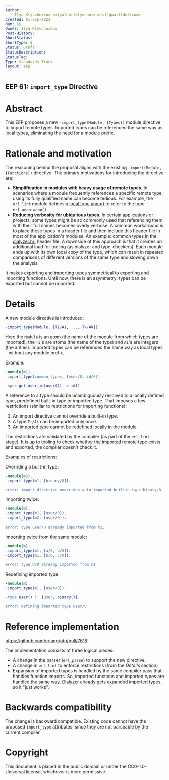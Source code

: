 ```yaml
---
Author:
  - Ilya Klyuchnikov <ilya(dot)klyuchnikov(at)gmail(dot)com>
Created: 01-Sep-2023
Num: 65
Owner: Ilya Klyuchnikov
Post-History: 
ShortStatus: 
ShortType: S
Status: Draft
StatusDescription: 
StatusTag: 
Type: Standards Track
layout: eep
---
```

EEP 61: `import_type` Directive
----

Abstract
========

This EEP proposes a new `-import_type(Module, [Types])` module directive
to import remote types. Imported types can be referenced the same way as local
types, eliminating the need for a module prefix.

Rationale and motivation
========

The reasoning behind the proposal aligns with the existing
`-import(Module, [Functions])` directive. The primary motivations for
introducing the directive are:

- **Simplification in modules with heavy usage of remote types**. In scenarios
  where a module frequently references a specific remote type, using its fully
  qualified name can become tedious. For example, the `erl_lint` module defines
  a [local type anno()](https://github.com/erlang/otp/blob/5bd165d16a62d6fa30118f846d52c016141b606e/lib/stdlib/src/erl_lint.erl#L88)
  to refer to the type `erl_anno:anno()`.
- **Reducing verbosity for ubiquitous types**. In certain applications
  or projects, some types might be so commonly used that referencing them with
  their full names becomes overly verbose. A common workaround is to place these
  types in a header file and then include this header file in most of the
  application's modules. An example: common types in the
  [dialyzer.hrl](https://github.com/erlang/otp/blob/5bd165d16a62d6fa30118f846d52c016141b606e/lib/dialyzer/src/dialyzer.hrl#L107-L176)
  header file. A downside of this approach is that it creates an additional load
  for tooling (as dialyzer and type-checkers). Each module ends up with its own
  local copy of the type, which can result in repeated comparisons of different
  versions of the same type and slowing down the analysis.

It makes exporting and importing types symmetrical to exporting and importing
functions. Until now, there is an asymmetry: types can be exported but cannot be
imported.

Details
========

A new module directive is introduced:

```erlang
-import_type(Module, [T1/A1, ..., Tk/Ak]).
```

Here the `Module` is an atom (the name of the module from which types are
imported), the `Ti`'s are atoms (the name of the type) and `Ai`'s are integers
(the arities). Imported types can be referenced the same way as local types -
without any module prefix.

Example:

```erlang
-module(m1).
-import_type(common_types, [user/0, id/0]).

-spec get_user_id(user()) -> id().
```

A reference to a type should be unambiguously resolved to a locally defined
type, predefined built-in type or imported type. That imposes a few restrictions
(similar to restrictions for importing functions):

1. An import directive cannot override a built-in type.
2. A type `Ti/Ai` can be imported only once.
3. An imported type cannot be redefined locally in the module.

The restrictions are validated by the compiler (as part of the `erl_lint`
stage). It is up to tooling to check whether the imported remote type exists
and exported, the compiler doesn't check it.

Examples of restrictions:

Overriding a built-in type:

```erlang
-module(m2).
-import_type(m1, [binary/0]).

error: import directive overrides auto-imported builtin type binary/0
```

Importing twice:

```erlang
-module(m).
-import_type(m1, [user/0]).
-import_type(m2, [user/0]).

error: type user/0 already imported from m1.
```

Importing twice from the same module:

```erlang
-module(m).
-import_type(m1, [a/0, b/0]).
-import_type(m1, [b/0, c/0]).

error: type b/0 already imported from m1
```

Redefining imported type:

```erlang
-module(m).
-import_type(m1, [user/0]).

-type user() :: {user, binary()}.

error: defining imported type user/0
```

Reference implementation
========

<https://github.com/erlang/otp/pull/7618>

The implementation consists of three logical pieces:

- A change in the parser (`erl_parse`) to support the new directive.
- A change in `erl_lint` to enforce restrictions (from the _Details_ section)
- Expansion of imported types is handled by the same compiler pass that handles
  function imports. So, imported functions and imported types are handled
  the same way. Dialyzer already gets expanded imported types, so it
  "just works".

Backwards compatibility
========

The change is backward compatible. Existing code cannot have the proposed
`import_type` attributes, since they are not parseable by the current compiler.

Copyright
=========

This document is placed in the public domain or under the CC0-1.0-Universal
license, whichever is more permissive.